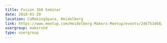 ```yaml
---
title: Fusion 360 Seminar
date: 2018-01-20
location: CoMakingSpace, Heidelberg
link: https://www.meetup.com/Heidelberg-Makers-Meetup/events/246751668/
usergroup: makershd
type: usergroup
---
```

